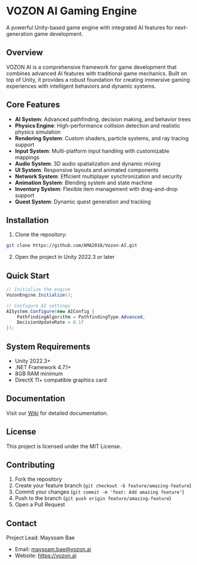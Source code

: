 # VOZON AI Gaming Engine

A powerful Unity-based game engine with integrated AI features for next-generation game development.

## Overview

VOZON AI is a comprehensive framework for game development that combines advanced AI features with traditional game mechanics. Built on top of Unity, it provides a robust foundation for creating immersive gaming experiences with intelligent behaviors and dynamic systems.

## Core Features

- **AI System**: Advanced pathfinding, decision making, and behavior trees
- **Physics Engine**: High-performance collision detection and realistic physics simulation
- **Rendering System**: Custom shaders, particle systems, and ray tracing support
- **Input System**: Multi-platform input handling with customizable mappings
- **Audio System**: 3D audio spatialization and dynamic mixing
- **UI System**: Responsive layouts and animated components
- **Network System**: Efficient multiplayer synchronization and security
- **Animation System**: Blending system and state machine
- **Inventory System**: Flexible item management with drag-and-drop support
- **Quest System**: Dynamic quest generation and tracking

## Installation

1. Clone the repository:
```bash
git clone https://github.com/AMA2018/Vozon-AI.git
```

2. Open the project in Unity 2022.3 or later

## Quick Start

```csharp
// Initialize the engine
VozonEngine.Initialize();

// Configure AI settings
AISystem.Configure(new AIConfig {
    PathfindingAlgorithm = PathfindingType.Advanced,
    DecisionUpdateRate = 0.1f
});
```

## System Requirements

- Unity 2022.3+
- .NET Framework 4.7.1+
- 8GB RAM minimum
- DirectX 11+ compatible graphics card

## Documentation

Visit our [Wiki](https://github.com/AMA2018/Vozon-AI/wiki) for detailed documentation.

## License

This project is licensed under the MIT License.

## Contributing

1. Fork the repository
2. Create your feature branch (`git checkout -b feature/amazing-feature`)
3. Commit your changes (`git commit -m 'feat: Add amazing feature'`)
4. Push to the branch (`git push origin feature/amazing-feature`)
5. Open a Pull Request

## Contact

Project Lead: Mayssam Bae
- Email: mayssam.bae@vozon.ai
- Website: https://vozon.ai 